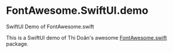 # FontAwesome.SwiftUI.demo
SwiftUI Demo of FontAwesome.swift

This is a SwiftUI demo of Thi Doãn's awesome [FontAwesome.swift](https://github.com/thii/FontAwesome.swift) package.
